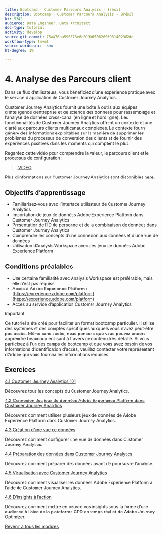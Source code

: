 ```yaml
---
title: Bootcamp - Customer Parcours Analysis - Brésil
description: Bootcamp - Customer Parcours Analysis - Brésil
kt: 5342
audience: Data Engineer, Data Architect
doc-type: tutorial
activity: develop
source-git-commit: 75a878ba596078e6d013b65062606931402302dd
workflow-type: tm+mt
source-wordcount: '390'
ht-degree: 1%

---
```


# 4. Analyse des Parcours client

Dans ce flux d’utilisateurs, vous bénéficiez d’une expérience pratique avec le service d’application de Customer Journey Analytics.

Customer Journey Analytics fournit une boîte à outils aux équipes d’intelligence d’entreprise et de science des données pour l’assemblage et l’analyse de données cross-canal (en ligne et hors ligne). Les fonctionnalités de Customer Journey Analytics offrent un contexte et une clarté aux parcours clients multicanaux complexes. Le contexte fourni génère des informations exploitables sur la manière de supprimer les problèmes du processus de conversion des clients et de fournir des expériences positives dans les moments qui comptent le plus.

Regardez cette vidéo pour comprendre la valeur, le parcours client et le processus de configuration :

>[!VIDEO](https://video.tv.adobe.com/v/327188?quality=12&learn=on)

Plus d’informations sur Customer Journey Analytics sont disponibles [here](https://spark.adobe.com/page/t62eiRu9l6iWJ/).

## Objectifs d’apprentissage

- Familiarisez-vous avec l’interface utilisateur de Customer Journey Analytics
- Importation de jeux de données Adobe Experience Platform dans Customer Journey Analytics
- Présentation de l’ID de personne et de la combinaison de données dans Customer Journey Analytics
- Comprendre les concepts d’une connexion aux données et d’une vue de données
- Utilisation d’Analysis Workspace avec des jeux de données Adobe Experience Platform

## Conditions préalables

- Une certaine familiarité avec Analysis Workspace est préférable, mais elle n’est pas requise.
- Accès à Adobe Experience Platform : [https://experience.adobe.com/platform](https://experience.adobe.com/platform)
- Accès au service d’application Customer Journey Analytics

>[!IMPORTANT]
>
>Ce tutoriel a été créé pour faciliter un format bootcamp particulier. Il utilise des systèmes et des comptes spécifiques auxquels vous n’avez peut-être pas accès. Même sans accès, nous pensons que vous pouvez encore apprendre beaucoup en lisant à travers ce contenu très détaillé. Si vous participez à l’un des camps de bootcamp et que vous avez besoin de vos informations d’identification d’accès, veuillez contacter votre représentant d’Adobe qui vous fournira les informations requises.

## Exercices

[4.1 Customer Journey Analytics 101](./ex1.md)

Découvrez tous les concepts du Customer Journey Analytics.

[4.2 Connexion des jeux de données Adobe Experience Platform dans Customer Journey Analytics](./ex2.md)

Découvrez comment utiliser plusieurs jeux de données de Adobe Experience Platform dans Customer Journey Analytics.

[4.3 Création d’une vue de données](./ex3.md)

Découvrez comment configurer une vue de données dans Customer Journey Analytics.

[4.4 Préparation des données dans Customer Journey Analytics](./ex4.md)

Découvrez comment préparer des données avant de poursuivre l’analyse.

[4.5 Visualisation avec Customer Journey Analytics](./ex5.md)

Découvrez comment visualiser les données Adobe Experience Platform à l’aide de Customer Journey Analytics.

[4.6 D’insights à l’action](./ex6.md)

Découvrez comment mettre en oeuvre vos insights sous la forme d’une audience à l’aide de la plateforme CPD en temps réel et de Adobe Journey Optimizer.

[Revenir à tous les modules](../../overview.md)

